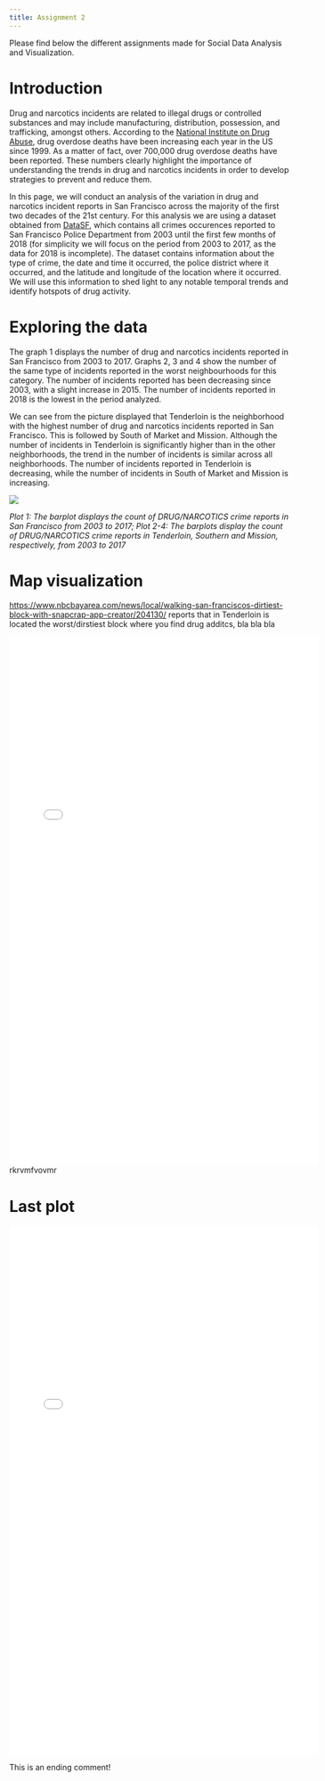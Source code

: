 ```yaml
---
title: Assignment 2
---
```


Please find below the different assignments made for Social Data Analysis and Visualization.


# Introduction

Drug and narcotics incidents are related to illegal drugs or controlled substances and may include manufacturing, distribution, possession, and trafficking, amongst others. According to the [National Institute on Drug Abuse](https://drugabusestatistics.org/), drug overdose deaths have been increasing each year in the US since 1999. As a matter of fact, over 700,000 drug overdose deaths have been reported. These numbers clearly highlight the importance of understanding the trends in drug and narcotics incidents in order to develop strategies to prevent and reduce them.

In this page, we will conduct an analysis of the variation in drug and narcotics incident reports in San Francisco across the majority of the first two decades of the 21st century. For this analysis we are using a dataset obtained from [DataSF](https://datasf.org/opendata/), which contains all crimes occurences reported to San Francisco Police Department from 2003 until the first few months of 2018 (for simplicity we will focus on the period from 2003 to 2017, as the data for 2018 is incomplete). The dataset contains information about the type of crime, the date and time it occurred, the police district where it occurred, and the latitude and longitude of the location where it occurred. We will use this information to shed light to any notable temporal trends and identify hotspots of drug activity.



# Exploring the data

The graph 1 displays the number of drug and narcotics incidents reported in San Francisco from 2003 to 2017. Graphs 2, 3 and 4 show the number of the same type of incidents reported in the worst neighbourhoods for this category. The number of incidents reported has been decreasing since 2003, with a slight increase in 2015. The number of incidents reported in 2018 is the lowest in the period analyzed.

We can see from the picture displayed that Tenderloin is the neighborhood with the highest number of drug and narcotics incidents reported in San Francisco. This is followed by South of Market and Mission. Although the number of incidents in Tenderloin is significantly higher than in the other neighborhoods, the trend in the number of incidents is similar across all neighborhoods. The number of incidents reported in Tenderloin is decreasing, while the number of incidents in South of Market and Mission is increasing.

<img src="{{site.url}}/imgs/barplot_drugs_districts.png" style="display: block; margin: auto;" />

*Plot 1: The barplot displays the count of DRUG/NARCOTICS crime reports in San Francisco from 2003 to 2017; Plot 2-4: The barplots display the count of DRUG/NARCOTICS crime reports in Tenderloin, Southern and Mission, respectively, from 2003 to 2017*


# Map visualization 

https://www.nbcbayarea.com/news/local/walking-san-franciscos-dirtiest-block-with-snapcrap-app-creator/204130/ reports that in Tenderloin is located the worst/dirstiest block where you find drug additcs, bla bla bla 

<embed type="text/html" src="imgs/map_drugs_tenderloin_focus.html" width="110%" height="950"/>
 rkrvmfvovmr


# Last plot
<embed type="text/html" src="imgs/map_reportings_tenderloin.html" width="110%" height="950"/>

This is an ending comment!
